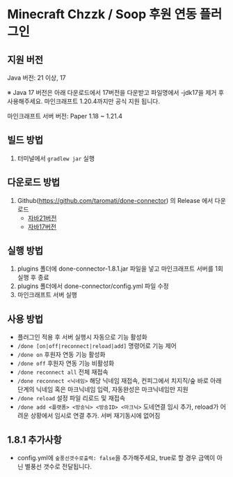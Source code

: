 # Minecraft Chzzk / Soop 후원 연동 플러그인

## **지원 버전**
Java 버전: 21 이상, 17

※ Java 17 버전은 아래 다운로드에서 17버전을 다운받고 파일명에서 -jdk17을 제거 후 사용해주세요. 마인크래프트 1.20.4까지만 공식 지원 됩니다.

마인크래프트 서버 버전: Paper 1.18 ~ 1.21.4

## **빌드 방법**

1. 터미널에서 `gradlew jar` 실행

## **다운로드 방법**

1. Github(https://github.com/taromati/done-connector) 의 Release 에서 다운로드
    - [자바21버전](https://github.com/taromati/done-connector/releases/download/1.8.1/done-connector-1.8.1.jar)
    - [자바17버전](https://github.com/taromati/done-connector/releases/download/1.8.1/done-connector-1.8.1-jdk17.jar)
## **실행 방법**

1. plugins 폴더에 done-connector-1.8.1.jar 파일을 넣고 마인크래프트 서버를 1회 실행 후 종료
2. plugins 폴더에서 done-connector/config.yml 파일 수정
3. 마인크래프트 서버 실행


## **사용 방법**

* 플러그인 적용 후 서버 실행시 자동으로 기능 활성화
* `/done [on|off|reconnect|reload|add]` 명령어로 기능 제어
* `/done on` 후원자 연동 기능 활성화
* `/done off` 후원자 연동 기능 비활성화
* `/done reconnect all` 전체 재접속
* `/done reconnect <닉네임>` 해당 닉네임 재접속, 컨피그에서 치지직/숲 바로 아래 단계의 닉네임 혹은 마크닉네임 입력, 자동완성은 마크닉네임만 지원
* `/done reload` 설정 파일 리로드 및 재접속
* `/done add <플랫폼> <방송닉> <방송ID> <마크닉>` 도네연결 임시 추가, reload가 어려운 상황에서 임시로 연결 추가. 서버 재기동시에 없어짐

## 1.8.1 추가사항
* config.yml에 `숲풍선갯수로출력: false`을 추가해주세요, true로 할 경우 금액이 아닌 별풍선 갯수로 전달됩니다.